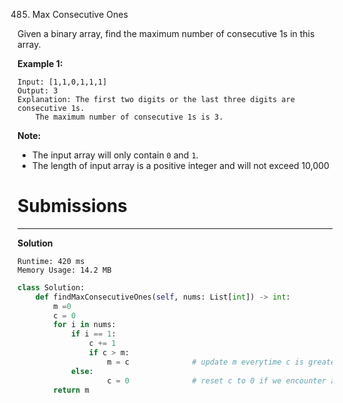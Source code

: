 485. Max Consecutive Ones

Given a binary array, find the maximum number of consecutive 1s in this array.

**Example 1:**
```
Input: [1,1,0,1,1,1]
Output: 3
Explanation: The first two digits or the last three digits are consecutive 1s.
    The maximum number of consecutive 1s is 3.
```
**Note:**

* The input array will only contain `0` and `1`.
* The length of input array is a positive integer and will not exceed 10,000

# Submissions
---
**Solution**
```
Runtime: 420 ms
Memory Usage: 14.2 MB
```
```python
class Solution:
    def findMaxConsecutiveOnes(self, nums: List[int]) -> int:
        m =0
        c = 0
        for i in nums:
            if i == 1:
                c += 1
                if c > m:
                    m = c              # update m everytime c is greater
            else:
                    c = 0              # reset c to 0 if we encounter a "0" in the list
        return m
```
